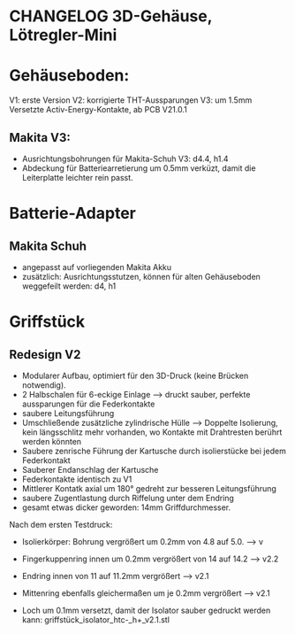 CHANGELOG 3D-Gehäuse, Lötregler-Mini
==========


# Gehäuseboden:
V1: erste Version
V2: korrigierte THT-Aussparungen
V3: um 1.5mm Versetzte Activ-Energy-Kontakte, ab PCB V21.0.1

## Makita V3: 
* Ausrichtungsbohrungen für Makita-Schuh V3: d4.4, h1.4
* Abdeckung für Batteriearretierung um 0.5mm verküzt, damit die Leiterplatte leichter rein passt. 



# Batterie-Adapter
## Makita Schuh
* angepasst auf vorliegenden Makita Akku
* zusätzlich: Ausrichtungsstutzen, können für alten Gehäuseboden weggefeilt werden: d4, h1


# Griffstück
## Redesign V2
* Modularer Aufbau, optimiert für den 3D-Druck (keine Brücken notwendig). 
* 2 Halbschalen für 6-eckige Einlage --> druckt sauber, perfekte aussparungen für die Federkontakte
* saubere Leitungsführung
* Umschließende zusätzliche zylindrische Hülle --> Doppelte Isolierung, kein längsschlitz mehr vorhanden, wo Kontakte mit Drahtresten berührt werden könnten
* Saubere zenrische Führung der Kartusche durch isolierstücke bei jedem Federkontakt
* Sauberer Endanschlag der Kartusche
* Federkontakte identisch zu V1
* Mittlerer Kontatk axial um 180° gedreht zur besseren Leitungsführung
* saubere Zugentlastung durch Riffelung unter dem Endring
* gesamt etwas dicker geworden: 14mm Griffdurchmesser. 

Nach dem ersten Testdruck:
* Isolierkörper: Bohrung vergrößert um 0.2mm von 4.8 auf 5.0. --> v
* Fingerkuppenring innen um 0.2mm vergrößert von 14 auf 14.2 --> v2.2
* Endring innen von 11 auf 11.2mm vergrößert --> v2.1
* Mittenring ebenfalls gleichermaßen um je 0.2mm vergrößert --> v2.1

* Loch um 0.1mm versetzt, damit der Isolator sauber gedruckt werden kann: griffstück_isolator_htc-_h+_v2.1.stl
